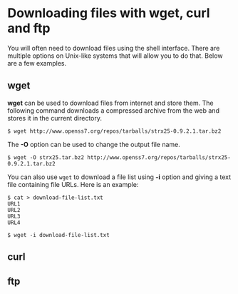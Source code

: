 # Downloading files with wget, curl and ftp
You will often need to download files using the shell interface. There are multiple options on Unix-like systems that will allow you to do that. Below are a few examples.

## wget
**wget** can be used to download files from internet and store them. The following command downloads a compressed archive from the web and stores it in the current directory.

```
$ wget http://www.openss7.org/repos/tarballs/strx25-0.9.2.1.tar.bz2
```

The **-O** option can be used to change the output file name.

```
$ wget -O strx25.tar.bz2 http://www.openss7.org/repos/tarballs/strx25-0.9.2.1.tar.bz2
```

You can also use `wget` to download a file list using **-i** option and giving a text file containing file URLs. Here is an example:

```
$ cat > download-file-list.txt
URL1
URL2
URL3
URL4

$ wget -i download-file-list.txt
```

## curl


## ftp
